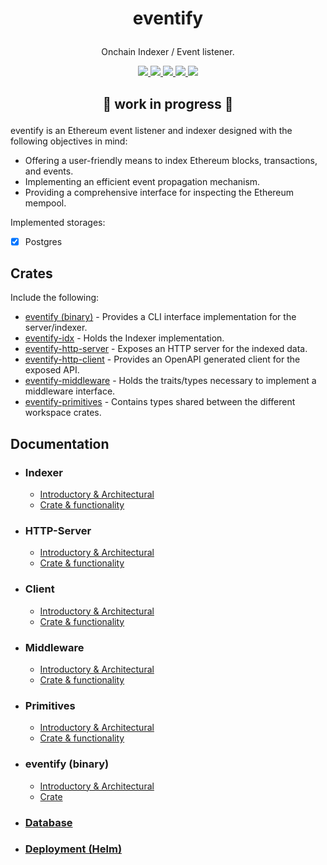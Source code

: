 # <p align="center">eventify</p>
<p align="center"> Onchain Indexer / Event listener.</p>

<p align="center">
    <a href="https://github.com/lbkolev/eventify/blob/master/LICENSE-MIT">
        <img src="https://img.shields.io/badge/license-MIT-blue.svg">
    </a>
    <a href="https://github.com/lbkolev/eventify/blob/master/LICENSE-APACHE">
        <img src="https://img.shields.io/badge/license-APACHE2.0-blue.svg">
    </a>
    <a href="https://crates.io/crates/eventify">
        <img src="https://img.shields.io/crates/v/eventify.svg">
    </a>
    <a href="https://github.com/lbkolev/eventify/actions?query=workflow%3ACI+branch%3Amaster">
        <img src="https://github.com/lbkolev/eventify/actions/workflows/ci.yml/badge.svg">
    </a>
    <a href="https://docs.rs/eventify">
        <img src="https://img.shields.io/docsrs/eventify/latest">
    </a>
</p>

## <p align="center"> 🚧 work in progress 🚧<p>
eventify is an Ethereum event listener and indexer designed with the following objectives in mind:
- Offering a user-friendly means to index Ethereum blocks, transactions, and events.
- Implementing an efficient event propagation mechanism.
- Providing a comprehensive interface for inspecting the Ethereum mempool.

Implemented storages:
- [x] Postgres

## Crates
Include the following:
- [eventify (binary)](./eventify/) - Provides a CLI interface implementation for the server/indexer.
- [eventify-idx](./eventify-idx) - Holds the Indexer implementation.
- [eventify-http-server](./eventify-http-server) - Exposes an HTTP server for the indexed data.
- [eventify-http-client](./eventify-http-client) - Provides an OpenAPI generated client for the exposed API.
- [eventify-middleware](./eventify-middleware) - Holds the traits/types necessary to implement a middleware interface.
- [eventify-primitives](./eventify-primitives) - Contains types shared between the different workspace crates.

## Documentation
- ### Indexer
    - [Introductory & Architectural](./crates/eventify-idx/README.md)
    - [Crate & functionality](https://crates.io/crates/eventify-idx)

- ### HTTP-Server
    - [Introductory & Architectural](./crates/eventify-http-server/README.md)
    - [Crate & functionality](https://crates.io/crates/eventify-http-server)

- ### Client
    - [Introductory & Architectural](./crates/eventify-http-client/README.md)
    - [Crate & functionality](https://crates.io/crates/eventify-http-client)

- ### Middleware
    - [Introductory & Architectural](./crates/eventify-middleware/README.md)
    - [Crate & functionality](https://crates.io/crates/eventify-middleware)

- ### Primitives
    - [Introductory & Architectural](./crates/eventify-primitives/README.md)
    - [Crate & functionality](https://crates.io/crates/eventify-primitives)

- ### eventify (binary)
    - [Introductory & Architectural](./crates/eventify/README.md)
    - [Crate](https://crates.io/crates/eventify)

- ### [Database](./docs/database.md)
- ### [Deployment (Helm)](./docs/deploy-helm.md)
